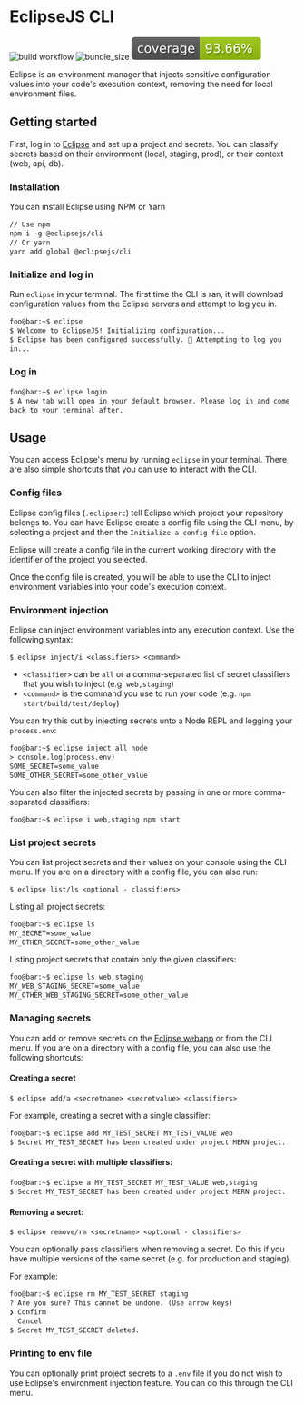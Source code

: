 # EclipseJS CLI

![build workflow](https://github.com/DLesage25/Eclipse-CLI/actions/workflows/build-and-lint.yml/badge.svg)
![bundle_size](https://img.shields.io/bundlephobia/min/@eclipsejs/cli)
![coverage](./badges/coverage.svg)

Eclipse is an environment manager that injects sensitive configuration values into your code's execution context, removing the need for local environment files.

## Getting started

First, log in to [Eclipse](https://eclipsejs.io) and set up a project and secrets. You can classify secrets based on their environment (local, staging, prod), or their context (web, api, db).

### Installation

You can install Eclipse using NPM or Yarn

```
// Use npm
npm i -g @eclipsejs/cli
// Or yarn
yarn add global @eclipsejs/cli
```

### Initialize and log in

Run `eclipse` in your terminal. The first time the CLI is ran, it will download configuration values from the Eclipse servers and attempt to log you in.

```console
foo@bar:~$ eclipse
$ Welcome to EclipseJS! Initializing configuration...
$ Eclipse has been configured successfully. 🚀 Attempting to log you in...
```

### Log in

```console
foo@bar:~$ eclipse login
$ A new tab will open in your default browser. Please log in and come back to your terminal after.
```

## Usage

You can access Eclipse's menu by running `eclipse` in your terminal. There are also simple shortcuts that you can use to interact with the CLI.

### Config files

Eclipse config files (`.eclipserc`) tell Eclipse which project your repository belongs to. You can have Eclipse create a config file using the CLI menu, by selecting a project and then the `Initialize a config file` option.

Eclipse will create a config file in the current working directory with the identifier of the project you selected.

Once the config file is created, you will be able to use the CLI to inject environment variables into your code's execution context.

### Environment injection

Eclipse can inject environment variables into any execution context. Use the following syntax:

```console
$ eclipse inject/i <classifiers> <command>
```

-   `<classifier>` can be `all` or a comma-separated list of secret classifiers that you wish to inject (e.g. `web,staging`)
-   `<command>` is the command you use to run your code (e.g. `npm start/build/test/deploy`)

You can try this out by injecting secrets unto a Node REPL and logging your `process.env`:

```console
foo@bar:~$ eclipse inject all node
> console.log(process.env)
SOME_SECRET=some_value
SOME_OTHER_SECRET=some_other_value
```

You can also filter the injected secrets by passing in one or more comma-separated classifiers:

```console
foo@bar:~$ eclipse i web,staging npm start
```

### List project secrets

You can list project secrets and their values on your console using the CLI menu. If you are on a directory with a config file, you can also run:

```console
$ eclipse list/ls <optional - classifiers>
```

Listing all project secrets:

```console
foo@bar:~$ eclipse ls
MY_SECRET=some_value
MY_OTHER_SECRET=some_other_value
```

Listing project secrets that contain only the given classifiers:

```console
foo@bar:~$ eclipse ls web,staging
MY_WEB_STAGING_SECRET=some_value
MY_OTHER_WEB_STAGING_SECRET=some_other_value
```

### Managing secrets

You can add or remove secrets on the [Eclipse webapp](https://eclipsejs.io) or from the CLI menu. If you are on a directory with a config file, you can also use the following shortcuts:

#### Creating a secret

```console
$ eclipse add/a <secretname> <secretvalue> <classifiers>
```

For example, creating a secret with a single classifier:

```console
foo@bar:~$ eclipse add MY_TEST_SECRET MY_TEST_VALUE web
$ Secret MY_TEST_SECRET has been created under project MERN project.
```

#### Creating a secret with multiple classifiers:

```console
foo@bar:~$ eclipse a MY_TEST_SECRET MY_TEST_VALUE web,staging
$ Secret MY_TEST_SECRET has been created under project MERN project.
```

#### Removing a secret:

```console
$ eclipse remove/rm <secretname> <optional - classifiers>
```

You can optionally pass classifiers when removing a secret. Do this if you have multiple versions of the same secret (e.g. for production and staging).

For example:

```console
foo@bar:~$ eclipse rm MY_TEST_SECRET staging
? Are you sure? This cannot be undone. (Use arrow keys)
❯ Confirm
  Cancel
$ Secret MY_TEST_SECRET deleted.
```

### Printing to env file

You can optionally print project secrets to a `.env` file if you do not wish to use Eclipse's environment injection feature. You can do this through the CLI menu.
